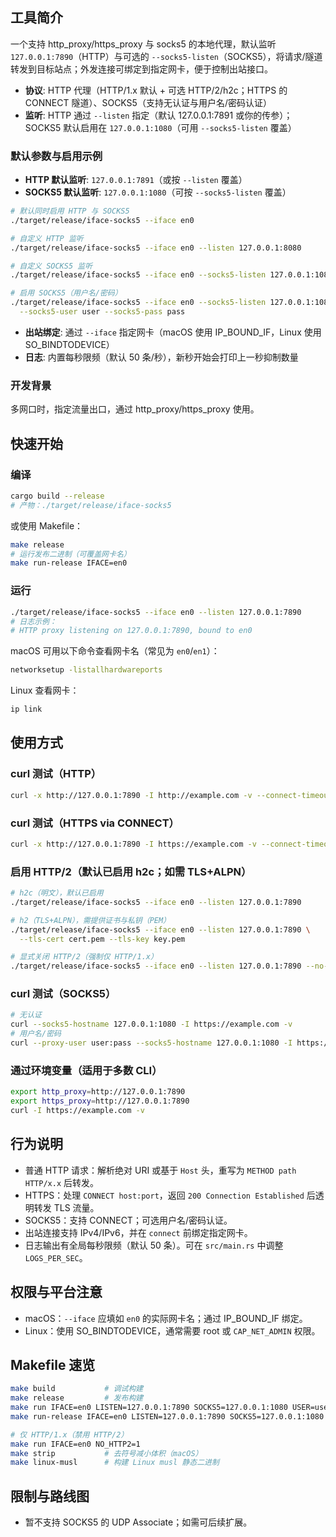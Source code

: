## 工具简介

一个支持 http_proxy/https_proxy 与 socks5 的本地代理，默认监听 `127.0.0.1:7890`（HTTP）与可选的 `--socks5-listen`（SOCKS5），将请求/隧道转发到目标站点；外发连接可绑定到指定网卡，便于控制出站接口。

- **协议**: HTTP 代理（HTTP/1.x 默认 + 可选 HTTP/2/h2c；HTTPS 的 CONNECT 隧道）、SOCKS5（支持无认证与用户名/密码认证）
- **监听**: HTTP 通过 `--listen` 指定（默认 127.0.0.1:7891 或你的传参）；SOCKS5 默认启用在 `127.0.0.1:1080`（可用 `--socks5-listen` 覆盖）

### 默认参数与启用示例

- **HTTP 默认监听**: `127.0.0.1:7891`（或按 `--listen` 覆盖）
- **SOCKS5 默认监听**: `127.0.0.1:1080`（可按 `--socks5-listen` 覆盖）

```bash
# 默认同时启用 HTTP 与 SOCKS5
./target/release/iface-socks5 --iface en0

# 自定义 HTTP 监听
./target/release/iface-socks5 --iface en0 --listen 127.0.0.1:8080

# 自定义 SOCKS5 监听
./target/release/iface-socks5 --iface en0 --socks5-listen 127.0.0.1:1081

# 启用 SOCKS5（用户名/密码）
./target/release/iface-socks5 --iface en0 --socks5-listen 127.0.0.1:1080 \
  --socks5-user user --socks5-pass pass
```
- **出站绑定**: 通过 `--iface` 指定网卡（macOS 使用 IP_BOUND_IF，Linux 使用 SO_BINDTODEVICE）
- **日志**: 内置每秒限频（默认 50 条/秒），新秒开始会打印上一秒抑制数量

### 开发背景

多网口时，指定流量出口，通过 http_proxy/https_proxy 使用。

## 快速开始

### 编译
```bash
cargo build --release
# 产物：./target/release/iface-socks5
```

或使用 Makefile：
```bash
make release
# 运行发布二进制（可覆盖网卡名）
make run-release IFACE=en0
```

### 运行
```bash
./target/release/iface-socks5 --iface en0 --listen 127.0.0.1:7890
# 日志示例：
# HTTP proxy listening on 127.0.0.1:7890, bound to en0
```

macOS 可用以下命令查看网卡名（常见为 `en0`/`en1`）：
```bash
networksetup -listallhardwareports
```
Linux 查看网卡：
```bash
ip link
```

## 使用方式

### curl 测试（HTTP）
```bash
curl -x http://127.0.0.1:7890 -I http://example.com -v --connect-timeout 5 --max-time 10
```

### curl 测试（HTTPS via CONNECT）
```bash
curl -x http://127.0.0.1:7890 -I https://example.com -v --connect-timeout 5 --max-time 10
```

### 启用 HTTP/2（默认已启用 h2c；如需 TLS+ALPN）
```bash
# h2c（明文），默认已启用
./target/release/iface-socks5 --iface en0 --listen 127.0.0.1:7890

# h2（TLS+ALPN），需提供证书与私钥（PEM）
./target/release/iface-socks5 --iface en0 --listen 127.0.0.1:7890 \
  --tls-cert cert.pem --tls-key key.pem

# 显式关闭 HTTP/2（强制仅 HTTP/1.x）
./target/release/iface-socks5 --iface en0 --listen 127.0.0.1:7890 --no-http2
```

### curl 测试（SOCKS5）
```bash
# 无认证
curl --socks5-hostname 127.0.0.1:1080 -I https://example.com -v
# 用户名/密码
curl --proxy-user user:pass --socks5-hostname 127.0.0.1:1080 -I https://example.com -v
```

### 通过环境变量（适用于多数 CLI）
```bash
export http_proxy=http://127.0.0.1:7890
export https_proxy=http://127.0.0.1:7890
curl -I https://example.com -v
```

## 行为说明

- 普通 HTTP 请求：解析绝对 URI 或基于 `Host` 头，重写为 `METHOD path HTTP/x.x` 后转发。
- HTTPS：处理 `CONNECT host:port`，返回 `200 Connection Established` 后透明转发 TLS 流量。
- SOCKS5：支持 CONNECT；可选用户名/密码认证。
- 出站连接支持 IPv4/IPv6，并在 `connect` 前绑定指定网卡。
- 日志输出有全局每秒限频（默认 50 条）。可在 `src/main.rs` 中调整 `LOGS_PER_SEC`。

## 权限与平台注意

- macOS：`--iface` 应填如 `en0` 的实际网卡名；通过 IP_BOUND_IF 绑定。
- Linux：使用 SO_BINDTODEVICE，通常需要 root 或 `CAP_NET_ADMIN` 权限。

## Makefile 速览

```bash
make build           # 调试构建
make release         # 发布构建
make run IFACE=en0 LISTEN=127.0.0.1:7890 SOCKS5=127.0.0.1:1080 USER=user PASS=pass TLS_CERT=cert.pem TLS_KEY=key.pem
make run-release IFACE=en0 LISTEN=127.0.0.1:7890 SOCKS5=127.0.0.1:1080 USER=user PASS=pass TLS_CERT=cert.pem TLS_KEY=key.pem

# 仅 HTTP/1.x（禁用 HTTP/2）
make run IFACE=en0 NO_HTTP2=1
make strip           # 去符号减小体积（macOS）
make linux-musl      # 构建 Linux musl 静态二进制
```

## 限制与路线图

- 暂不支持 SOCKS5 的 UDP Associate；如需可后续扩展。



